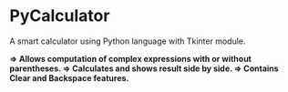 # PyCalculator

A smart calculator using Python language with Tkinter module. 

**=> Allows computation of complex expressions with or without parentheses.
=> Calculates and shows result side by side.
=> Contains Clear and Backspace features.**
